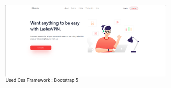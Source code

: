 ![alt text](https://github.com/Rafat210907/Freebie/blob/main/assets/images/preview.png)
Used Css Framework : Bootstrap 5
